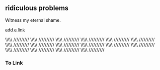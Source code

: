 ## ridiculous problems ##

Witness my eternal shame.

[add a link](#to-link)

\\\\\\\\\\
//////////
\\\\\\\\\\
//////////
\\\\\\\\\\
//////////
\\\\\\\\\\
//////////
\\\\\\\\\\
//////////
\\\\\\\\\\
//////////
\\\\\\\\\\
//////////
\\\\\\\\\\
//////////
\\\\\\\\\\
//////////
\\\\\\\\\\
//////////
\\\\\\\\\\
//////////
\\\\\\\\\\
//////////
\\\\\\\\\\
//////////
\\\\\\\\\\
//////////
\\\\\\\\\\
//////////
\\\\\\\\\\
//////////
<a id="to-link"/>
### To Link 

